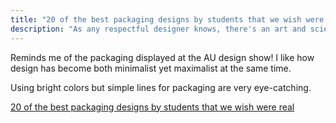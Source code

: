 ```yaml
---
title: "20 of the best packaging designs by students that we wish were real"
description: "As any respectful designer knows, there's an art and science behind every single piece of packaging."
---
```


Reminds me of the packaging displayed at the AU design show! I like how design has become both minimalist yet maximalist at the same time.

Using bright colors but simple lines for packaging are very eye-catching.


<a href="https://www.creativeboom.com/inspiration/20-best-packaging-designs-by-students-that-we-wish-were-real/">20 of the best packaging designs by students that we wish were real</a>

